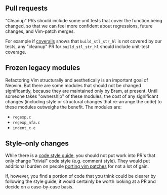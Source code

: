 ## Pull requests

"Cleanup" PRs should include some unit tests that cover the function being changed, so that we can feel more confident about regressions, future changes, and Vim-patch merges.

For example if [coveralls](https://coveralls.io/builds/3555525/source?filename=src%2Fnvim%2Fbuffer.c) shows that `build_stl_str_hl` is not covered by our tests, any "cleanup" PR for `build_stl_str_hl` should include unit-test coverage.

## Frozen legacy modules

Refactoring Vim structurally and aesthetically is an important goal of Neovim. But there are some modules that should not be changed significantly, because they are maintained only by Bram, at present. Until someone takes "ownership" of these modules, the cost of any significant changes (including style or structural changes that re-arrange the code) to these modules outweighs the benefit. The modules are:

- `regexp.c`
- `regexp_nfa.c`
- `indent_c.c`

## Style-only changes

While there is a [code style guide](http://neovim.io/develop/style-guide.xml), you should not put work into PR's that only change "trivial" code style (e.g. comment style). They would put additional burden on people [porting vim patches](https://github.com/neovim/neovim/wiki/Merging-patches-from-upstream-Vim) for not a lot of gain.

If, however, you find a portion of code that you think could be clearer by following the style guide, it would certainly be worth looking at a PR and decide on a case-by-case basis.